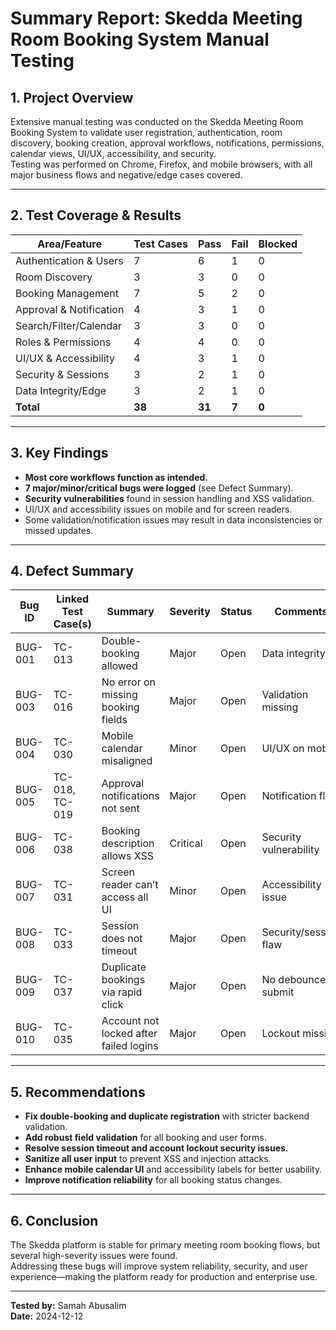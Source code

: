 # Summary Report: Skedda Meeting Room Booking System Manual Testing

## 1. Project Overview

Extensive manual testing was conducted on the Skedda Meeting Room Booking System to validate user registration, authentication, room discovery, booking creation, approval workflows, notifications, permissions, calendar views, UI/UX, accessibility, and security.  
Testing was performed on Chrome, Firefox, and mobile browsers, with all major business flows and negative/edge cases covered.

---

## 2. Test Coverage & Results

| Area/Feature             | Test Cases | Pass | Fail | Blocked |
|--------------------------|------------|------|------|---------|
| Authentication & Users   |     7      |  6   |  1   |    0    |
| Room Discovery           |     3      |  3   |  0   |    0    |
| Booking Management       |     7      |  5   |  2   |    0    |
| Approval & Notification  |     4      |  3   |  1   |    0    |
| Search/Filter/Calendar   |     3      |  3   |  0   |    0    |
| Roles & Permissions      |     4      |  4   |  0   |    0    |
| UI/UX & Accessibility    |     4      |  3   |  1   |    0    |
| Security & Sessions      |     3      |  2   |  1   |    0    |
| Data Integrity/Edge      |     3      |  2   |  1   |    0    |
| **Total**                |   **38**   |**31**| **7**| **0**   |

---

## 3. Key Findings

- **Most core workflows function as intended.**
- **7 major/minor/critical bugs were logged** (see Defect Summary).
- **Security vulnerabilities** found in session handling and XSS validation.
- UI/UX and accessibility issues on mobile and for screen readers.
- Some validation/notification issues may result in data inconsistencies or missed updates.

---

## 4. Defect Summary

| Bug ID   | Linked Test Case(s) | Summary                                | Severity   | Status |  Comments             |
|----------|---------------------|----------------------------------------|------------|--------|----------------------|
| BUG-001  | TC-013              | Double-booking allowed                 | Major      | Open   | Data integrity       |
| BUG-003  | TC-016              | No error on missing booking fields     | Major      | Open   | Validation missing   |
| BUG-004  | TC-030              | Mobile calendar misaligned             | Minor      | Open   | UI/UX on mobile      |
| BUG-005  | TC-018, TC-019      | Approval notifications not sent        | Major      | Open   | Notification flaw    |
| BUG-006  | TC-038              | Booking description allows XSS         | Critical   | Open   | Security vulnerability |
| BUG-007  | TC-031              | Screen reader can’t access all UI      | Minor      | Open   | Accessibility issue  |
| BUG-008  | TC-033              | Session does not timeout               | Major      | Open   | Security/session flaw|
| BUG-009  | TC-037              | Duplicate bookings via rapid click     | Major      | Open   | No debounce on submit|
| BUG-010  | TC-035              | Account not locked after failed logins | Major      | Open   | Lockout missing      |

---

## 5. Recommendations

- **Fix double-booking and duplicate registration** with stricter backend validation.
- **Add robust field validation** for all booking and user forms.
- **Resolve session timeout and account lockout security issues.**
- **Sanitize all user input** to prevent XSS and injection attacks.
- **Enhance mobile calendar UI** and accessibility labels for better usability.
- **Improve notification reliability** for all booking status changes.

---

## 6. Conclusion

The Skedda platform is stable for primary meeting room booking flows, but several high-severity issues were found.  
Addressing these bugs will improve system reliability, security, and user experience—making the platform ready for production and enterprise use.

---

**Tested by:** Samah Abusalim  
**Date:** 2024-12-12

